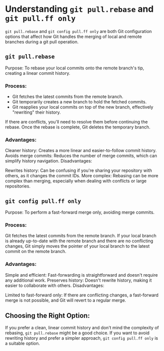 # Understanding `git pull.rebase` and `git pull.ff only`

`git pull.rebase` and `git config pull.ff only` are both Git configuration options that affect how Git handles the merging of local and remote branches during a git pull operation.

## `git pull.rebase`

Purpose: To rebase your local commits onto the remote branch's tip, creating a linear commit history.

### Process:

- Git fetches the latest commits from the remote branch.
- Git temporarily creates a new branch to hold the fetched commits.
- Git reapplies your local commits on top of the new branch, effectively "rewriting" their history.

If there are conflicts, you'll need to resolve them before continuing the rebase.
Once the rebase is complete, Git deletes the temporary branch.

### Advantages:

Cleaner history: Creates a more linear and easier-to-follow commit history.
Avoids merge commits: Reduces the number of merge commits, which can simplify history navigation.
Disadvantages:

Rewrites history: Can be confusing if you're sharing your repository with others, as it changes the commit IDs.
More complex: Rebasing can be more complex than merging, especially when dealing with conflicts or large repositories.

## `git config pull.ff only`

Purpose: To perform a fast-forward merge only, avoiding merge commits.

### Process:

Git fetches the latest commits from the remote branch.
If your local branch is already up-to-date with the remote branch and there are no conflicting changes, Git simply moves the pointer of your local branch to the latest commit on the remote branch.

### Advantages:

Simple and efficient: Fast-forwarding is straightforward and doesn't require any additional work.
Preserves history: Doesn't rewrite history, making it easier to collaborate with others.
Disadvantages:

Limited to fast-forward only: If there are conflicting changes, a fast-forward merge is not possible, and Git will revert to a regular merge.

## Choosing the Right Option:

If you prefer a clean, linear commit history and don't mind the complexity of rebasing, `git pull.rebase` might be a good choice.
If you want to avoid rewriting history and prefer a simpler approach, `git config pull.ff only` is a suitable option.
